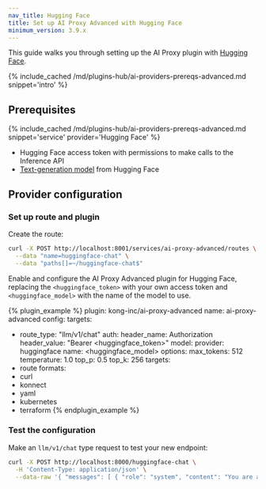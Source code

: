 ```yaml
---
nav_title: Hugging Face
title: Set up AI Proxy Advanced with Hugging Face
minimum_version: 3.9.x
---
```


This guide walks you through setting up the AI Proxy plugin with [Hugging Face](https://huggingface.co/).

{% include_cached /md/plugins-hub/ai-providers-prereqs-advanced.md snippet='intro' %}

## Prerequisites

{% include_cached /md/plugins-hub/ai-providers-prereqs-advanced.md snippet='service' provider='Hugging Face' %}
* Hugging Face access token with permissions to make calls to the Inference API
* [Text-generation model](https://huggingface.co/models?pipeline_tag=text-generation&sort=trending) from Hugging Face

## Provider configuration

### Set up route and plugin

Create the route:

```bash
curl -X POST http://localhost:8001/services/ai-proxy-advanced/routes \
  --data "name=huggingface-chat" \
  --data "paths[]=~/huggingface-chat$"
```

Enable and configure the AI Proxy Advanced plugin for Hugging Face, replacing the `<huggingface_token>` with your own access token and `<huggingface_model>` with the name of the model to use.

<!--vale off-->
{% plugin_example %}
plugin: kong-inc/ai-proxy-advanced
name: ai-proxy-advanced
config:
  targets:
  - route_type: "llm/v1/chat"
    auth:
      header_name: Authorization
      header_value: "Bearer <huggingface_token>"
    model:
      provider: huggingface
      name: <huggingface_model>
      options:
        max_tokens: 512
        temperature: 1.0
        top_p: 0.5
        top_k: 256
targets:
  - route
formats:
  - curl
  - konnect
  - yaml
  - kubernetes
  - terraform
{% endplugin_example %}
<!--vale on-->

### Test the configuration

Make an `llm/v1/chat` type request to test your new endpoint:

```bash
curl -X POST http://localhost:8000/huggingface-chat \
  -H 'Content-Type: application/json' \
  --data-raw '{ "messages": [ { "role": "system", "content": "You are a mathematician" }, { "role": "user", "content": "What is 1+1?"} ] }'
```
